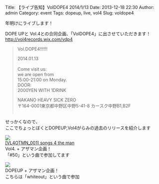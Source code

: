 Title: 【ライブ告知】VolDOPE4 2014/1/13
Date: 2013-12-18 22:30
Author: admin
Category: event
Tags: dopeup, live, vol4
Slug: voldope4

年明けにライブします！

DOPE UPと Vol.4との合同企画、「VolDOPE4」に出させていただきます！  
<http://vol4records.wix.com/vdp4>

> Vol.​​​​DOPE4!!!!!!
>
> 2014.01.13  
>  ​  
>  Come visit us:  
>  we are open from  
>  15:00-21:00 on Monday.  
>  DOOR:  
>  2000YEN WITH 1DRINK
>
> NAKANO HEAVY SICK ZERO  
>  〒164-0001東京都中野区中野5-41-8 カースク中野B1,B2F  
>  ​

せっかくなので、  
ここでちょっとぼくとDOPEUP,Vol4がらみの過去のリリースを紹介します

[![](http://www.otherman-records.com/images/releases/VL4OTMN_001.jpg)  
[VL4OTMN\_001] songs 4 the
man](http://www.otherman-records.com/releases/VL4OTMN_001)  
Vol4. + アザマン企画！  
「\#50」という曲で参加してます

[![](http://www.otherman-records.com/images/releases/DPMN001.jpg)](http://www.otherman-records.com/releases/DPMN001)  
DOPEUP + アザマン企画！  
こちらは「whiteout」という曲で参加
